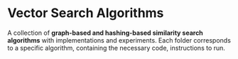 # Vector Search Algorithms

A collection of **graph-based and hashing-based similarity search algorithms** with implementations and experiments. Each folder corresponds to a specific algorithm, containing the necessary code, instructions to run.
